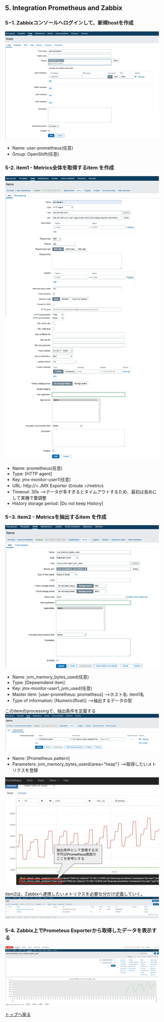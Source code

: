 ## 5. Integration Prometheus and Zabbix

### 5−1. Zabbixコンソールへログインして、新規hostを作成
![zabbix_create_hosts](images/zabbix_create_hosts.png)
- Name: user-prometheus(任意)
- Group: OpenShift(任意)
### 5-2. item1 - Metrics全体を取得するitem を作成
![zabbix_create_item1_1](images/zabbix_create_item1_1.png)
![zabbix_create_item1_2](images/zabbix_create_item1_2.png)

- Name: prometheus(任意)
- Type: [HTTP agent]
- Key: jmx-monitor-user1(任意)
- URL: http://< JMX Exporter のroute >/metrics
- Timeout: 30s -->データが多すぎるとタイムアウトするため、最初は長めにして実機で要調整
- History storage period: [Do not keep History] 

### 5−3. item2 - Metricsを抽出するitem を作成
![zabbix_create_item2_1](images/zabbix_create_item2_1.png)

- Name: jvm_memory_bytes_used(任意)
- Type: [Depeemdemt item]
- Key: jmx-monitor-user1_jvm_used(任意)
- Master item: [user-prometheus: prometheus] -->ホスト名: item1名  
- Type of information: [Numeric(float)] -->抽出するデータの型


このitemのprocessingで、抽出条件を定義する
![zabbix_create_item2_2](images/zabbix_create_item2_2.png)
- Name: [Prometheus pattern]
- Parameters: jvm_memory_bytes_userd{area="heap"} -->取得したいメトリクスを登録

![prometheus_display_query](images/prometheus_display_query.png)

item2は、Zabbixへ連携したいメトリクスを必要な分だけ定義していく。
![zabbix_list_items](images/zabbix_list_items.png)

### 5-4. Zabbix上でPrometeus Exporterから取得したデータを表示する
![zabbix_display_graph](images/zabbix_display_graph.png)


[トップへ戻る](README.md)